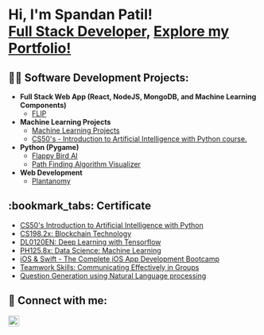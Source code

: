 <h1>Hi, I'm Spandan Patil! <br/> <a href="https://www.linkedin.com/in/spandanpatil">Full Stack Developer</a>, <a href="https://patilspandanm.netlify.app/">Explore my Portfolio!</a></h1>

<h2>👨‍💻 Software Development Projects:</h2>

- <b>Full Stack Web App (React, NodeJS, MongoDB, and Machine Learning Components)</b>
  - [FLIP](https://github.com/5pandan8/FLIP_final)
- <b>Machine Learning Projects</b>
  - [Machine Learning Projects](https://github.com/5pandan8/Machine-Learning-Projects)
  - [CS50's - Introduction to Artificial Intelligence with Python course.](https://github.com/5pandan8/CS50)
- <b>Python (Pygame)</b>
  - [Flappy Bird AI](https://github.com/5pandan8/Flappy-Bird_AI)
  - [Path Finding Algorithm Visualizer](https://github.com/5pandan8/Path_Finding_Algo_Visualizer)
- <b>Web Development</b>
  - [Plantanomy](https://github.com/5pandan8/Plantanomy)
  

<h2>:bookmark_tabs: Certificate </h2>

- [CS50's Introduction to Artificial Intelligence with Python](https://drive.google.com/file/d/15MMhEfVvg4bKhN_h8B7o7nDnQsdT-6Lj/view?usp=sharing)
- [CS198.2x: Blockchain Technology](https://drive.google.com/file/d/1mFflK4N1l78XWinOMAYunhgF8nUxDAXh/view?usp=sharing)
- [DL0120EN: Deep Learning with Tensorflow](https://drive.google.com/file/d/1CaQNTKt1tbz_0ftl3I3bh80GPhswCx4t/view?usp=sharing)
- [PH125.8x: Data Science: Machine Learning](https://drive.google.com/file/d/1VokaJsWQVHGGfpgGxrOwnovhbdzbZccg/view?usp=sharing)
- [iOS & Swift - The Complete iOS App Development Bootcamp](https://drive.google.com/file/d/1XPdfOu0XdB-ujKSwyeAoLTMhjwsvBhPq/view?usp=sharing)
- [Teamwork Skills: Communicating Effectively in Groups](https://drive.google.com/file/d/1Zj33Fbr3hREV6ObmJSCQUjmBwz7vbNWB/view?usp=sharing)
- [Question Generation using Natural Language processing](https://drive.google.com/file/d/1hTPTs7PoeGUtBszu2mDRb9GnAgIxjs0J/view?usp=sharing)

<h2> 🤳 Connect with me:</h2>

[<img align="left" alt="SpandanPatil | LinkedIn" width="22px" src="https://cdn.jsdelivr.net/npm/simple-icons@v3/icons/linkedin.svg" />][linkedin]

[linkedin]: https://www.linkedin.com/in/spandanpatil

<!--
**joshmadakor1/joshmadakor1** is a ✨ _special_ ✨ repository because its `README.md` (this file) appears on your GitHub profile.

Here are some ideas to get you started:

- 🔭 I’m currently working on ...
- 🌱 I’m currently learning ...
- 👯 I’m looking to collaborate on ...
- 🤔 I’m looking for help with ...
- 💬 Ask me about ...
- 📫 How to reach me: ...
- 😄 Pronouns: ...
- ⚡ Fun fact: ...
-->

